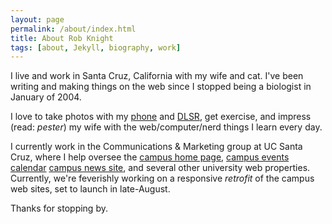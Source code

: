 ```yaml
---
layout: page
permalink: /about/index.html
title: About Rob Knight
tags: [about, Jekyll, biography, work]
---
```


I live and work in Santa Cruz, California with my wife and cat. I've been writing and making things on the web since I stopped being a biologist in January of 2004.

I love to take photos with my [phone](http://instagram.com/robknight/ "Rob Knight on Instagram") and  [DLSR](http://www.flickr.com/rknight/ "Rob Knighto on Flickr"), get exercise, and impress (read: *pester*) my wife with the web/computer/nerd things I learn every day.

I currently work in the Communications & Marketing group at UC Santa Cruz, where I help oversee the [campus home page](http://www.ucsc.edu), [campus events calendar](https://events.ucsc.edu) [campus news site](http://news.ucsc.edu), and several other university web properties. Currently, we're feverishly working on a responsive *retrofit* of the campus web sites, set to launch in late-August.

Thanks for stopping by.

